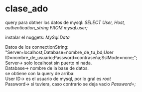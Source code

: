 # clase_ado

query para obtner los datos de mysql: 
*_SELECT User, Host, authentication_string FROM mysql.user;_* 

instalar el nuggets: 
*_MySql.Data_* 

Datos de los connectionString: 
"Server=localhost;Database=nombre_de_tu_bd;User ID=nombre_de_usuario;Password=contraseña;SslMode=none;";  
Server-> solo localhost sin puerto ni nada.  
Database-> nombre de la base de datos.  
se obtiene con la query de arriba:  
User ID-> es el usuario de mysql, por lo gral es *_root_*  
Password-> si tuviera, caso contrario se deja vacio *_Password=;_* 






